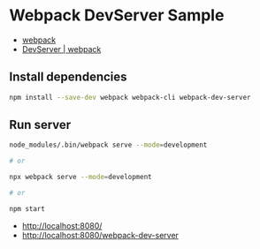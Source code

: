 # Webpack DevServer Sample

- [webpack](https://webpack.js.org/)
- [DevServer | webpack](https://webpack.js.org/configuration/dev-server/)

## Install dependencies

```bash
npm install --save-dev webpack webpack-cli webpack-dev-server
```

## Run server

```bash
node_modules/.bin/webpack serve --mode=development

# or

npx webpack serve --mode=development

# or

npm start
```

- <http://localhost:8080/>
- <http://localhost:8080/webpack-dev-server>
